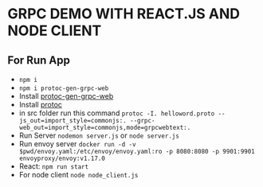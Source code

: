 # GRPC DEMO WITH REACT.JS AND NODE CLIENT

## For Run App

- `npm i `
- `npm i protoc-gen-grpc-web`
- Install [protoc-gen-grpc-web](https://github.com/grpc/grpc-web/releases)
- Install [protoc](https://github.com/protocolbuffers/protobuf/releases)
- in src folder run this command `protoc -I. helloword.proto --js_out=import_style=commonjs:. --grpc-web_out=import_style=commonjs,mode=grpcwebtext:.`
- Run Server `nodemon server.js` or `node server.js`
- Run envoy server `docker run -d -v $pwd/envoy.yaml:/etc/envoy/envoy.yaml:ro -p 8080:8080 -p 9901:9901 envoyproxy/envoy:v1.17.0`
- React: `npm run start`
- For node client `node node_client.js`
